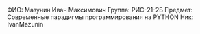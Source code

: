 ФИО: Мазунин Иван Максимович
Группа: РИС-21-2Б
Предмет: Современные парадигмы программирования на PYTHON
Ник: IvanMazunin
